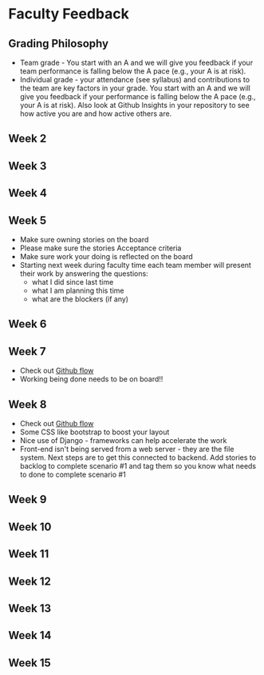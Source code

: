 # Faculty Feedback #

## Grading Philosophy ##
- Team grade - You start with an A and we will give you feedback if your team performance is falling below the A pace (e.g., your A is at risk).
- Individual grade - your attendance (see syllabus) and contributions to the team are key factors in your grade.  You start with an A and we will give you feedback if your performance is falling below the A pace (e.g., your A is at risk).  Also look at Github Insights in your repository to see how active you are and how active others are.

## Week 2 ##

## Week 3 ##

## Week 4 ##

## Week 5 ##
- Make sure owning stories on the board
- Please make sure the stories Acceptance criteria
- Make sure work your doing is reflected on the board
- Starting next week during faculty time each team member will present their work by answering the questions: 
	- what I did since last time
	- what I am planning this time
  - what are the blockers (if any)


## Week 6 ##

## Week 7 ##
- Check out [Github flow](https://docs.github.com/en/get-started/quickstart/github-flow)
- Working being done needs to be on board!!

## Week 8 ##
- Check out [Github flow](https://docs.github.com/en/get-started/quickstart/github-flow) 
- Some CSS like bootstrap to boost your layout
- Nice use of Django - frameworks can help accelerate the work
- Front-end isn't being served from a web server - they are the file system.  Next steps are to get this connected to backend. Add stories to backlog to complete scenario #1 and tag them so you know what needs to done to complete scenario #1

## Week 9 ##

## Week 10 ##

## Week 11 ##

## Week 12 ##

## Week 13 ##

## Week 14 ##

## Week 15 ##
